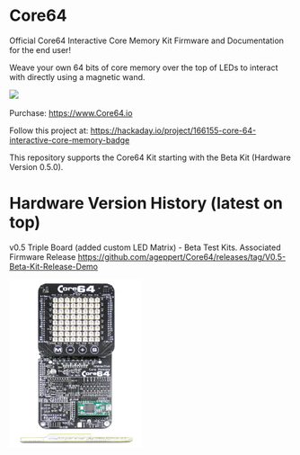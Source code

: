 # Core64
Official Core64 Interactive Core Memory Kit Firmware and Documentation for the end user!

Weave your own 64 bits of core memory over the top of LEDs to interact with directly using a magnetic wand.

<img src="Images/Core64v0.4_Draw_HI_Neon_Pixels.gif" height="300">

Purchase: https://www.Core64.io

Follow this project at: https://hackaday.io/project/166155-core-64-interactive-core-memory-badge

This repository supports the Core64 Kit starting with the Beta Kit (Hardware Version 0.5.0).

# Hardware Version History (latest on top)

v0.5 Triple Board (added custom LED Matrix) - Beta Test Kits. Associated Firmware Release https://github.com/ageppert/Core64/releases/tag/V0.5-Beta-Kit-Release-Demo

<img src="Images/Core64v0.5_Completed_Beta_Kit.JPG" height="300">
